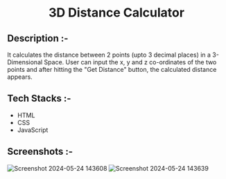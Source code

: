 # <p align="center">3D Distance Calculator</p>

## Description :-

It calculates the distance between 2 points (upto 3 decimal places) in a 3-Dimensional Space. User can input the x, y and z co-ordinates of the two points and after hitting the "Get Distance" button, the calculated distance appears.

## Tech Stacks :-

- HTML
- CSS
- JavaScript

## Screenshots :-

![Screenshot 2024-05-24 143608](https://github.com/CoderUzumaki/CalcDiverse/assets/149368945/eb4f8300-d60f-47a2-9608-58fa5a5210c0)
![Screenshot 2024-05-24 143639](https://github.com/CoderUzumaki/CalcDiverse/assets/149368945/c7e1178e-d246-40b6-af54-7e894a5f760f)





